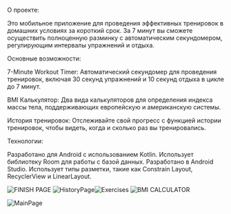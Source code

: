 О проекте:

Это мобильное приложение для проведения эффективных тренировок в домашних условиях за короткий срок. За 7 минут вы сможете осуществить полноценную разминку с автоматическим секундомером, регулирующим интервалы упражнений и отдыха.

Основные возможности:

7-Minute Workout Timer: Автоматический секундомер для проведения тренировок, включая 30 секунд упражнений и 10 секунд отдыха в цикле до 7 минут.

BMI Калькулятор: Два вида калькуляторов для определения индекса массы тела, поддерживающих европейскую и американскую системы.

История тренировок: Отслеживайте свой прогресс с функцией истории тренировок, чтобы видеть, когда и сколько раз вы тренировались.

Технологии:

Разработано для Android с использованием Kotlin. Использует библиотеку Room для работы с базой данных. Разработано в Android Studio. Использует типы разметки, такие как Constrain Layout, RecyclerView и LinearLayout.


![FINISH PAGE](https://github.com/ErbolMZH/7MinutesWorkOutt/assets/91892949/1dc78988-3bfe-47cf-a56e-35e49aead591)
![HistoryPage](https://github.com/ErbolMZH/7MinutesWorkOutt/assets/91892949/332321db-31c3-49aa-9243-88e31c8aeef0)![Exercises](https://github.com/ErbolMZH/7MinutesWorkOutt/assets/91892949/b6dd2218-087b-45ca-b302-d168cd4dab3e)
![BMI CALCULATOR](https://github.com/ErbolMZH/7MinutesWorkOutt/assets/91892949/f3fd3f1e-9f1b-4e1e-8a39-8442e65387c5)

![MainPage](https://github.com/ErbolMZH/7MinutesWorkOutt/assets/91892949/920976f9-18cb-4e60-86e7-9d1a14655729)
